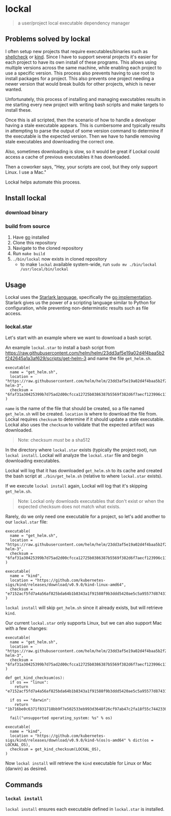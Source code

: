 # lockal

> a user/project local executable dependency manager

## Problems solved by lockal

I often setup new projects that require executables/binaries such as [shellcheck](https://www.shellcheck.net/) or
[kind](https://kind.sigs.k8s.io/). Since I have to support several projects it's easier for each project to have its own
install of these programs. This allows using multiple versions across the same machine, while enabling each project to use a specific version.
This process also prevents having to use root to install packages for a project. This also prevents one project needing a newer version that
would break builds for other projects, which is never wanted.

Unfortunately, this process of installing and managing executables results in me starting every new project with writing bash scripts and
make targets to install these.

Once this is all scripted, then the scenario of how to handle a developer having a stale executable appears. This
is cumbersome and typically results in attempting to parse the output of some version command to determine if the executable is the expected
version. Then we have to handle removing stale executables and downloading the correct one.

Also, sometimes downloading is slow, so it would be great if Lockal could access a cache of previous executables it has downloaded.

Then a coworker says, "Hey, your scripts are cool, but they only support Linux. I use a Mac."

Lockal helps automate this process.

## Install lockal

### download binary

### build from source

1. Have [go](https://golang.org/dl/) installed
1. Clone this repository
1. Navigate to the cloned repository
1. Run `make build`
1. `./bin/lockal` now exists in cloned repository
   - to make `lockal` available system-wide, run `sudo mv ./bin/lockal /usr/local/bin/lockal`

## Usage

Lockal uses the [Starlark language](https://github.com/bazelbuild/starlark), specifically the [go implementation](https://github.com/google/starlark-go).
Starlark gives us the power of a scripting language similar to Python for configuration, while preventing non-determinstic results such as file access.

### lockal.star

Let's start with an example where we want to download a bash script.

An example `lockal.star` to install a bash script from https://raw.githubusercontent.com/helm/helm/23dd3af5e19a02d4f4baa5b2f242645a1a3af629/scripts/get-helm-3
and name the file `get_helm.sh`.

```starlark
executable(
  name = "get_helm.sh",
  location = "https://raw.githubusercontent.com/helm/helm/23dd3af5e19a02d4f4baa5b2f242645a1a3af629/scripts/get-helm-3",
  checksum = "6faf31a30425399b7d75ad2d00cfcca12725b0386387b5569f382d6f7aecf123996c11f5d892c74236face3801d511dd9f1ec52e744ad3adfb397269f4c0c2bc",
)
```

`name` is the name of the file that should be created, so a file named `get_helm.sh` will be created. `location` is where to download
the file from. Lockal requires `checksum` to determine if it should update a stale executable. Lockal also uses the `checksum`
to validate that the expected artifact was downloaded.

> Note: checksum *must* be a sha512

In the directory where `lockal.star` exists (typically the project root), run
`lockal install`. Lockal will analyze the `lockal.star` file and begin downloading
executables.

Lockal will log that it has downloaded `get_helm.sh` to its cache and created the bash script at `./bin/get_helm.sh` (relative to where `lockal.star` exists).

If we execute `lockal install` again, Lockal will log that it's skipping `get_helm.sh`.

> Note: Lockal only downloads executables that don't exist or when the expected checksum does not match what exists.

Rarely, do we only need one executable for a project, so let's add another to our `lockal.star` file:

```starlark
executable(
  name = "get_helm.sh",
  location = "https://raw.githubusercontent.com/helm/helm/23dd3af5e19a02d4f4baa5b2f242645a1a3af629/scripts/get-helm-3",
  checksum = "6faf31a30425399b7d75ad2d00cfcca12725b0386387b5569f382d6f7aecf123996c11f5d892c74236face3801d511dd9f1ec52e744ad3adfb397269f4c0c2bc",
)

executable(
  name = "kind",
  location = "https://github.com/kubernetes-sigs/kind/releases/download/v0.9.0/kind-linux-amd64",
  checksum = "e7152acf5fd7a4a56af825bda64b1b8343a1f91588f9b3ddd5420ae5c5a95577d87431f2e417a7e03dd23914e1da9bed855ec19d0c4602729b311baccb30bd7f",
)
```

`lockal install` will skip `get_helm.sh` since it already exists, but will retrieve `kind`.

Our current `lockal.star` only supports Linux, but we can also support Mac with a few changes:

```starlark
executable(
  name = "get_helm.sh",
  location = "https://raw.githubusercontent.com/helm/helm/23dd3af5e19a02d4f4baa5b2f242645a1a3af629/scripts/get-helm-3",
  checksum = "6faf31a30425399b7d75ad2d00cfcca12725b0386387b5569f382d6f7aecf123996c11f5d892c74236face3801d511dd9f1ec52e744ad3adfb397269f4c0c2bc",
)

def get_kind_checksum(os):
  if os == "linux":
    return "e7152acf5fd7a4a56af825bda64b1b8343a1f91588f9b3ddd5420ae5c5a95577d87431f2e417a7e03dd23914e1da9bed855ec19d0c4602729b311baccb30bd7f"

  if os == "darwin":
    return "1b716be0c6371f831718bb9f7e502533eb993d3648f26cf97ab47c2fa18f55c7442330bba62ba822ec11edb84071ab616696470cbdbc41895f2ae9319a7e3a99"

  fail("unsupported operating_system: %s" % os)

executable(
  name = "kind",
  location = "https://github.com/kubernetes-sigs/kind/releases/download/v0.9.0/kind-%(os)s-amd64" % dict(os = LOCKAL_OS),
  checksum = get_kind_checksum(LOCKAL_OS),
)
```

Now `lockal install` will retrieve the `kind` executable for Linux or Mac (darwin) as desired.

## Commands

### `lockal install`

`lockal install` ensures each executable defined in `lockal.star` is installed.
